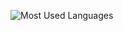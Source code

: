 ![Most Used Languages](https://github-readme-stats-two-beige-60.vercel.app/api/top-langs/?username=010DevX101&theme=tokyonight&layout=compact)
